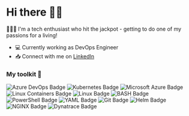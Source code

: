 # Hi there 👋🏻

👨🏻‍💻 I'm a tech enthusiast who hit the jackpot - getting to do one of my passions for a living!

- 💻 Currently working as DevOps Engineer 
- 📥 Connect with me on [LinkedIn](https://www.linkedin.com/in/gianlucacarputo/)

### My toolkit 🧰
![Azure DevOps Badge](https://img.shields.io/badge/Azure%20DevOps-0078D7?logo=azuredevops&logoColor=fff&style=for-the-badge) ![Kubernetes Badge](https://img.shields.io/badge/Kubernetes-326CE5?logo=kubernetes&logoColor=fff&style=for-the-badge) ![Microsoft Azure Badge](https://img.shields.io/badge/Microsoft%20Azure-0078D4?logo=microsoftazure&logoColor=fff&style=for-the-badge) ![Linux Containers Badge](https://img.shields.io/badge/Linux%20Containers-333?logo=linuxcontainers&logoColor=fff&style=for-the-badge) ![Linux Badge](https://img.shields.io/badge/Linux-FCC624?logo=linux&logoColor=000&style=for-the-badge) ![BASH Badge](https://img.shields.io/badge/BASH-4EAA25?logo=gnubash&logoColor=fff&style=for-the-badge) ![PowerShell Badge](https://img.shields.io/badge/PowerShell-5391FE?logo=powershell&logoColor=fff&style=for-the-badge) ![YAML Badge](https://img.shields.io/badge/YAML-CB171E?logo=yaml&logoColor=fff&style=for-the-badge) ![Git Badge](https://img.shields.io/badge/Git-F05032?logo=git&logoColor=fff&style=for-the-badge) ![Helm Badge](https://img.shields.io/badge/Helm-0F1689?logo=helm&logoColor=fff&style=for-the-badge) ![NGINX Badge](https://img.shields.io/badge/NGINX-009639?logo=nginx&logoColor=fff&style=for-the-badge) ![Dynatrace Badge](https://img.shields.io/badge/Dynatrace-1496FF?logo=dynatrace&logoColor=fff&style=for-the-badge)
